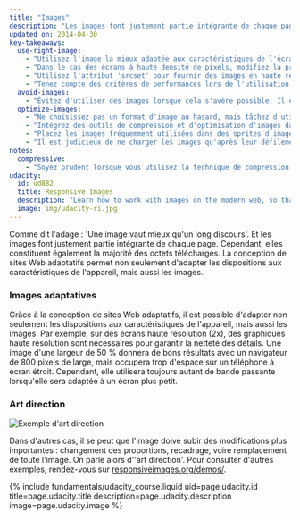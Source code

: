```yaml
---
title: "Images"
description: "Les images font justement partie intégrante de chaque page. Cependant, elles constituent également la majorité des octets téléchargés. La conception de sites Web adaptatifs permet non seulement d'adapter les dispositions aux caractéristiques de l'appareil, mais aussi les images."
updated_on: 2014-04-30
key-takeaways:
  use-right-image:
    - "Utilisez l'image la mieux adaptée aux caractéristiques de l'écran en tenant compte de la taille de l'écran, de la résolution de l'appareil et de la mise en page."
    - "Dans le cas des écrans à haute densité de pixels, modifiez la propriété <code>background-image</code> dans la feuille de style à l'aide de requêtes média avec <code>min-resolution</code> et <code>-webkit-min-device-pixel-ratio</code>."
    - "Utilisez l'attribut 'srcset' pour fournir des images en haute résolution en plus de l'image 1x dans le balisage."
    - "Tenez compte des critères de performances lors de l'utilisation de techniques de remplacement d'images JavaScript ou lors de la diffusion d'images haute résolution utilisant un taux de compression élevé sur des appareils de plus faible résolution."
  avoid-images:
    - "Évitez d'utiliser des images lorsque cela s'avère possible. Il est conseillé d'exploiter les fonctionnalités offertes par le navigateur, d'utiliser des caractères Unicode au lieu d'images et de remplacer les icônes complexes par des polices d'icônes."
  optimize-images:
    - "Ne choisissez pas un format d'image au hasard, mais tâchez d'utiliser le format le mieux adapté en parfaite connaissance de cause."
    - "Intégrez des outils de compression et d'optimisation d'images dans votre flux de travail afin de réduire la taille des fichiers."
    - "Placez les images fréquemment utilisées dans des sprites d'image en vue de réduire le nombre de requêtes HTTP."
    - "Il est judicieux de ne charger les images qu'après leur défilement afin d'accélérer le chargement initial de la page et de réduire son poids initial."
notes:
  compressive:
    - "Soyez prudent lorsque vous utilisez la technique de compression, en raison des exigences supplémentaires sur le plan de la mémoire et du décodage. Le redimensionnement d'images sur des écrans de petite taille est une opération exigeante qui peut se révéler particulièrement laborieuse sur des appareils d'entrée de gamme disposant d'une mémoire et d'une puissance de traitement limitées."
udacity:
  id: ud882
  title: Responsive Images
  description: "Learn how to work with images on the modern web, so that your images look great and load quickly on any device and pick up a range of skills and techniques to smoothly integrate responsive images into your development workflow."
  image: img/udacity-ri.jpg
---
```


<p class="intro">
  Comme dit l'adage : 'Une image vaut mieux qu'un long discours'. Et les images font justement partie intégrante de chaque page. Cependant, elles constituent également la majorité des octets téléchargés. La conception de sites Web adaptatifs permet non seulement d'adapter les dispositions aux caractéristiques de l'appareil, mais aussi les images.
</p>


### Images adaptatives

Grâce à la conception de sites Web adaptatifs, il est possible d'adapter non seulement les dispositions aux caractéristiques de l'appareil, mais aussi les images. Par exemple, sur des écrans haute résolution (2x), des graphiques haute résolution sont nécessaires pour garantir la netteté des détails. Une image d'une largeur de 50 % donnera de bons résultats avec un navigateur de 800 pixels de large, mais occupera trop d'espace sur un téléphone à écran étroit. Cependant, elle utilisera toujours autant de bande passante lorsqu'elle sera adaptée à un écran plus petit.

### Art direction

<img class="center" src="img/art-direction.png" alt="Exemple d'art direction"
srcset="img/art-direction.png 1x, img/art-direction-2x.png 2x">

Dans d'autres cas, il se peut que l'image doive subir des modifications plus importantes : changement des proportions, recadrage, voire remplacement de toute l'image. On parle alors d''art direction'. Pour consulter d'autres exemples, rendez-vous sur [responsiveimages.org/demos/](http://responsiveimages.org/demos/).

{% include fundamentals/udacity_course.liquid uid=page.udacity.id title=page.udacity.title description=page.udacity.description image=page.udacity.image %}



